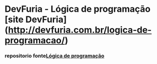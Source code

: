 # DevFuria - Lógica de programação [site DevFuria] (http://devfuria.com.br/logica-de-programacao/)
### repositorio fonte[Lógica de programação](https://github.com/flaviomicheletti/logica-de-programacao)